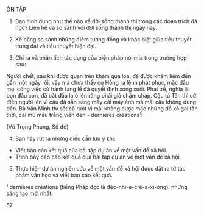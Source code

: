 ÔN TẬP

1. Bạn hình dung như thế nào về đời sống thành thị trong các đoạn trích đã học? Liên hệ và so sánh với đời sống thành thị ngày nay.

2. Kể bằng so sánh những điểm tương đồng và khác biệt giữa tiểu thuyết trung đại và tiểu thuyết hiện đại.

3. Chỉ ra và phân tích tác dụng của biện pháp nói mỉa trong trường hợp sau:

Người chết, sau khi được quan trên khám qua loa, đã được khâm liệm đến gần một ngày rồi, vậy mà chưa thấy cụ Hồng ra lệnh phát phục, mặc dầu mọi công việc cử hành tang lễ đã quyết định xong xuôi. Phải trễ, nghĩa là bọn đầu con, đã bắt đầu la ó lên rằng phải giả chậm chạp. Cậu tú Tân thì cứ điên người lên vì cậu đã sẵn sàng mấy cái máy ảnh mà mãi cậu không dùng đến. Bà Văn Minh thì sốt cả ruột vì mãi không được mặc những đồ xô gai tân thời, cái mũ mầu trắng viền đen - dernières créations¹!

(Vũ Trọng Phụng, Số đỏ)

4. Bạn hãy rút ra những điều cần lưu ý khi:
- Viết báo cáo kết quả của bài tập dự án về một vấn đề xã hội.
- Trình bày báo cáo kết quả của bài tập dự án về một vấn đề xã hội.

5. Thực hiện dự án nghiên cứu về một vấn đề xã hội được đặt ra từ tác phẩm văn học và viết báo cáo kết quả.

¹ dernières créations (tiếng Pháp đọc là đéc-nhi-e-crê-a-xi-ông): những sáng tạo mới nhất.

57